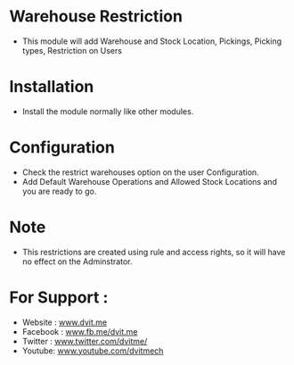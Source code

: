 Warehouse Restriction
========================
- This module will add Warehouse and Stock Location, Pickings, Picking types, Restriction on Users

Installation
============
- Install the module normally like other modules.

Configuration
=============
- Check the restrict warehouses option on the user Configuration.
- Add Default Warehouse Operations and Allowed Stock Locations and you are ready to go.

Note
====
- This restrictions are created using rule and access rights, so it will have no effect on the Adminstrator.

For Support :
=============
* Website : www.dvit.me
* Facebook : www.fb.me/dvit.me
* Twitter : www.twitter.com/dvitme/
* Youtube: www.youtube.com/dvitmech
